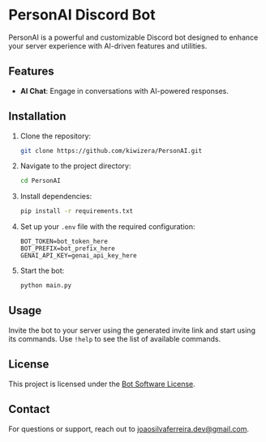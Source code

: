 # PersonAI Discord Bot

PersonAI is a powerful and customizable Discord bot designed to enhance your server experience with AI-driven features and utilities.

## Features

- **AI Chat**: Engage in conversations with AI-powered responses.

## Installation

1. Clone the repository:
    ```bash
    git clone https://github.com/kiwizera/PersonAI.git
    ```
2. Navigate to the project directory:
    ```bash
    cd PersonAI
    ```
3. Install dependencies:
    ```bash
    pip install -r requirements.txt
    ```
4. Set up your `.env` file with the required configuration:
    ```env
    BOT_TOKEN=bot_token_here
    BOT_PREFIX=bot_prefix_here
    GENAI_API_KEY=genai_api_key_here
    ```
5. Start the bot:
    ```bash
    python main.py
    ```

## Usage

Invite the bot to your server using the generated invite link and start using its commands. Use `!help` to see the list of available commands.

## License

This project is licensed under the [Bot Software License](LICENSE).

## Contact

For questions or support, reach out to [joaosilvaferreira.dev@gmail.com](mailto:joaosilvaferreira.dev@gmail.com).